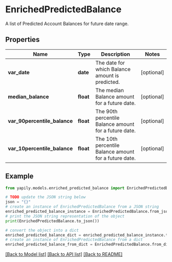 # EnrichedPredictedBalance

A list of Predicted Account Balances for future date range.

## Properties

Name | Type | Description | Notes
------------ | ------------- | ------------- | -------------
**var_date** | **date** | The date for which Balance amount is predicted. | [optional] 
**median_balance** | **float** | The median Balance amount for a future date. | [optional] 
**var_90percentile_balance** | **float** | The 90th percentile Balance amount for a future date. | [optional] 
**var_10percentile_balance** | **float** | The 10th percentile Balance amount for a future date. | [optional] 

## Example

```python
from yapily.models.enriched_predicted_balance import EnrichedPredictedBalance

# TODO update the JSON string below
json = "{}"
# create an instance of EnrichedPredictedBalance from a JSON string
enriched_predicted_balance_instance = EnrichedPredictedBalance.from_json(json)
# print the JSON string representation of the object
print(EnrichedPredictedBalance.to_json())

# convert the object into a dict
enriched_predicted_balance_dict = enriched_predicted_balance_instance.to_dict()
# create an instance of EnrichedPredictedBalance from a dict
enriched_predicted_balance_from_dict = EnrichedPredictedBalance.from_dict(enriched_predicted_balance_dict)
```
[[Back to Model list]](../README.md#documentation-for-models) [[Back to API list]](../README.md#documentation-for-api-endpoints) [[Back to README]](../README.md)


